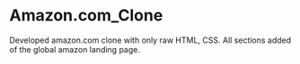 # Amazon.com_Clone
Developed amazon.com clone with only raw HTML, CSS.
All sections added of the global amazon landing page.
